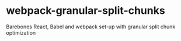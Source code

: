 # webpack-granular-split-chunks

Barebones React, Babel and webpack set-up with granular split chunk optimization